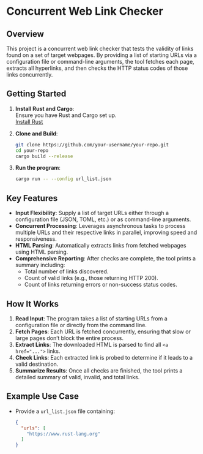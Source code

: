 # Concurrent Web Link Checker

## Overview

This project is a concurrent web link checker that tests the validity of links found on a set of target webpages. By providing a list of starting URLs via a configuration file or command-line arguments, the tool fetches each page, extracts all hyperlinks, and then checks the HTTP status codes of those links concurrently.

## Getting Started

1. **Install Rust and Cargo**:  
   Ensure you have Rust and Cargo set up.   
   [Install Rust](https://www.rust-lang.org/tools/install)

2. **Clone and Build**:
   ```bash
   git clone https://github.com/your-username/your-repo.git
   cd your-repo
   cargo build --release
   ```

3. **Run the program**:
    ```bash
    cargo run -- --config url_list.json
    ```

## Key Features

- **Input Flexibility**: Supply a list of target URLs either through a configuration file (JSON, TOML, etc.) or as command-line arguments.
- **Concurrent Processing**: Leverages asynchronous tasks to process multiple URLs and their respective links in parallel, improving speed and responsiveness.
- **HTML Parsing**: Automatically extracts links from fetched webpages using HTML parsing.
- **Comprehensive Reporting**: After checks are complete, the tool prints a summary including:
  - Total number of links discovered.
  - Count of valid links (e.g., those returning HTTP 200).
  - Count of links returning errors or non-success status codes.

## How It Works

1. **Read Input**: The program takes a list of starting URLs from a configuration file or directly from the command line.
2. **Fetch Pages**: Each URL is fetched concurrently, ensuring that slow or large pages don’t block the entire process.
3. **Extract Links**: The downloaded HTML is parsed to find all `<a href="...">` links.
4. **Check Links**: Each extracted link is probed to determine if it leads to a valid destination.
5. **Summarize Results**: Once all checks are finished, the tool prints a detailed summary of valid, invalid, and total links.

## Example Use Case

- Provide a `url_list.json` file containing:
  ```json
  {
    "urls": [
      "https://www.rust-lang.org"
    ]
  }